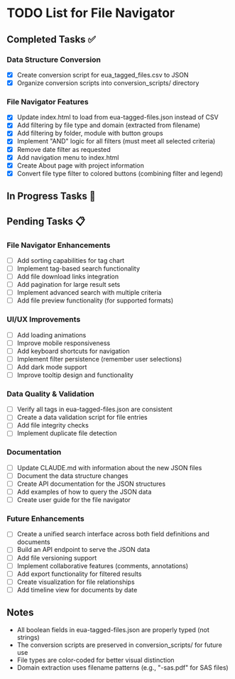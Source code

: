 # TODO List for File Navigator

## Completed Tasks ✅

### Data Structure Conversion
- [x] Create conversion script for eua_tagged_files.csv to JSON
- [x] Organize conversion scripts into conversion_scripts/ directory

### File Navigator Features
- [x] Update index.html to load from eua-tagged-files.json instead of CSV
- [x] Add filtering by file type and domain (extracted from filename)
- [x] Add filtering by folder, module with button groups
- [x] Implement "AND" logic for all filters (must meet all selected criteria)
- [x] Remove date filter as requested
- [x] Add navigation menu to index.html
- [x] Create About page with project information
- [x] Convert file type filter to colored buttons (combining filter and legend)

## In Progress Tasks 🔄

## Pending Tasks 📋

### File Navigator Enhancements
- [ ] Add sorting capabilities for tag chart
- [ ] Implement tag-based search functionality
- [ ] Add file download links integration
- [ ] Add pagination for large result sets
- [ ] Implement advanced search with multiple criteria
- [ ] Add file preview functionality (for supported formats)

### UI/UX Improvements
- [ ] Add loading animations
- [ ] Improve mobile responsiveness
- [ ] Add keyboard shortcuts for navigation
- [ ] Implement filter persistence (remember user selections)
- [ ] Add dark mode support
- [ ] Improve tooltip design and functionality

### Data Quality & Validation
- [ ] Verify all tags in eua-tagged-files.json are consistent
- [ ] Create a data validation script for file entries
- [ ] Add file integrity checks
- [ ] Implement duplicate file detection

### Documentation
- [ ] Update CLAUDE.md with information about the new JSON files
- [ ] Document the data structure changes
- [ ] Create API documentation for the JSON structures
- [ ] Add examples of how to query the JSON data
- [ ] Create user guide for the file navigator

### Future Enhancements
- [ ] Create a unified search interface across both field definitions and documents
- [ ] Build an API endpoint to serve the JSON data
- [ ] Add file versioning support
- [ ] Implement collaborative features (comments, annotations)
- [ ] Add export functionality for filtered results
- [ ] Create visualization for file relationships
- [ ] Add timeline view for documents by date

## Notes

- All boolean fields in eua-tagged-files.json are properly typed (not strings)
- The conversion scripts are preserved in conversion_scripts/ for future use
- File types are color-coded for better visual distinction
- Domain extraction uses filename patterns (e.g., "-sas.pdf" for SAS files)